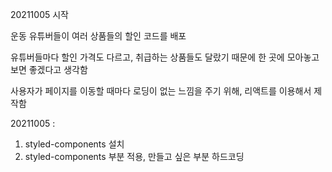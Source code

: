 20211005 시작

운동 유튜버들이 여러 상품들의 할인 코드를 배포

유튜버들마다 할인 가격도 다르고, 취급하는 상품들도 달랐기 때문에 한 곳에 모아놓고 보면 좋겠다고 생각함

사용자가 페이지를 이동할 때마다 로딩이 없는 느낌을 주기 위해, 리액트를 이용해서 제작함

20211005 : 
1. styled-components 설치 
2. styled-components 부분 적용, 만들고 싶은 부분 하드코딩